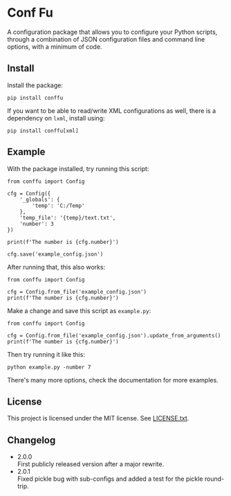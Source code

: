 # Conf Fu

A configuration package that allows you to configure your Python scripts, through a combination of JSON configuration files and command line options, with a minimum of code.

## Install

Install the package:
```
pip install conffu
```

If you want to be able to read/write XML configurations as well, there is a dependency on `lxml`, install using:
```
pip install conffu[xml]
```

## Example

With the package installed, try running this script:
```
from conffu import Config

cfg = Config({
    '_globals': {
        'temp': 'C:/Temp'
    },
    'temp_file': '{temp}/text.txt',
    'number': 3
})

print(f'The number is {cfg.number}')

cfg.save('example_config.json')
```

After running that, this also works:
```
from conffu import Config

cfg = Config.from_file('example_config.json')
print(f'The number is {cfg.number}')
```

Make a change and save this script as `example.py`:
```
from conffu import Config

cfg = Config.from_file('example_config.json').update_from_arguments()
print(f'The number is {cfg.number}')
```

Then try running it like this:
```
python example.py -number 7
``` 

There's many more options, check the documentation for more examples.

## License

This project is licensed under the MIT license. See [LICENSE.txt](https://github.com/jaapvandervelde/gohlkegrabber/blob/master/LICENSE.txt).


## Changelog

- 2.0.0<br>First publicly released version after a major rewrite.
- 2.0.1<br>Fixed pickle bug with sub-configs and added a test for the pickle round-trip.

